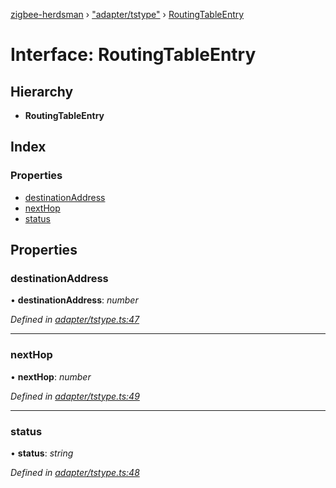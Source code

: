 [zigbee-herdsman](../README.md) › ["adapter/tstype"](../modules/_adapter_tstype_.md) › [RoutingTableEntry](_adapter_tstype_.routingtableentry.md)

# Interface: RoutingTableEntry

## Hierarchy

* **RoutingTableEntry**

## Index

### Properties

* [destinationAddress](_adapter_tstype_.routingtableentry.md#destinationaddress)
* [nextHop](_adapter_tstype_.routingtableentry.md#nexthop)
* [status](_adapter_tstype_.routingtableentry.md#status)

## Properties

###  destinationAddress

• **destinationAddress**: *number*

*Defined in [adapter/tstype.ts:47](https://github.com/Koenkk/zigbee-herdsman/blob/master/src/adapter/tstype.ts#L47)*

___

###  nextHop

• **nextHop**: *number*

*Defined in [adapter/tstype.ts:49](https://github.com/Koenkk/zigbee-herdsman/blob/master/src/adapter/tstype.ts#L49)*

___

###  status

• **status**: *string*

*Defined in [adapter/tstype.ts:48](https://github.com/Koenkk/zigbee-herdsman/blob/master/src/adapter/tstype.ts#L48)*
